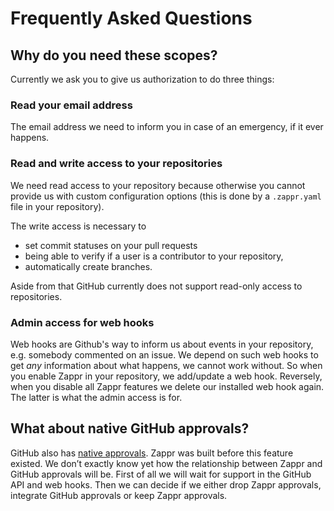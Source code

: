# Frequently Asked Questions

## Why do you need these scopes?

Currently we ask you to give us authorization to do three things:

### Read your email address

The email address we need to inform you in case of an emergency, if it ever happens.

### Read and write access to your repositories

We need read access to your repository because otherwise you cannot provide us with custom configuration options (this is done by a `.zappr.yaml` file in your repository).

The write access is necessary to

* set commit statuses on your pull requests
* being able to verify if a user is a contributor to your repository,
* automatically create branches.

Aside from that GitHub currently does not support read-only access to repositories.

### Admin access for web hooks

Web hooks are Github's way to inform us about events in your repository, e.g. somebody commented on an issue. We depend on such web hooks to get *any* information about what happens, we cannot work without. So when you enable Zappr in your repository, we add/update a web hook. Reversely, when you disable all Zappr features we delete our installed web hook again. The latter is what the admin access is for.

## What about native GitHub approvals?

GitHub also has [native approvals](https://github.com/blog/2256-a-whole-new-github-universe-announcing-new-tools-forums-and-features). Zappr was built before this feature existed. We don’t exactly know yet how the relationship between Zappr and GitHub approvals will be. First of all we will wait for support in the GitHub API and web hooks. Then we can decide if we either drop Zappr approvals, integrate GitHub approvals or keep Zappr approvals.

